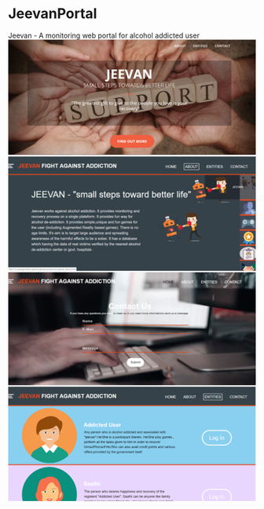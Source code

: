# JeevanPortal
Jeevan - A monitoring web portal for alcohol addicted user<br/>
![Home Page](/home.png)
![About Page](/about.png)
![Contact Page](/contact.png)
![Entity Page](/entity.png)


